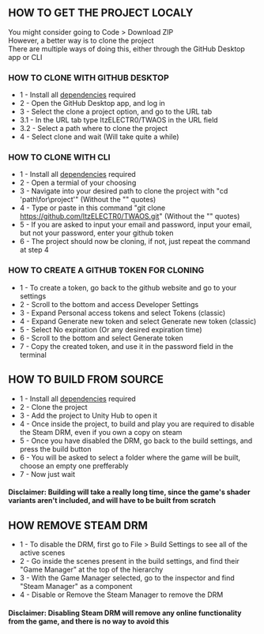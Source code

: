 <div align="left">

## HOW TO GET THE PROJECT LOCALY

You might consider going to Code > Download ZIP
<br>However, a better way is to clone the project
<br>There are multiple ways of doing this, either through the GitHub Desktop app or CLI

### HOW TO CLONE WITH GITHUB DESKTOP

- 1 - Install all [dependencies](DEPENDENCIES.md) required
- 2 - Open the GitHub Desktop app, and log in
- 3 - Select the clone a project option, and go to the URL tab
- 3.1 - In the URL tab type ItzELECTR0/TWAOS in the URL field
- 3.2 - Select a path where to clone the project
- 4 - Select clone and wait (Will take quite a while)

### HOW TO CLONE WITH CLI

- 1 - Install all [dependencies](DEPENDENCIES.md) required
- 2 - Open a termial of your choosing
- 3 - Navigate into your desired path to clone the project with "cd 'path\for\project'" (Without the "" quotes)
- 4 - Type or paste in this command "git clone https://github.com/ItzELECTR0/TWAOS.git" (Without the "" quotes)
- 5 - If you are asked to input your email and password, input your email, but not your password, enter your github token
- 6 - The project should now be cloning, if not, just repeat the command at step 4

### HOW TO CREATE A GITHUB TOKEN FOR CLONING

- 1 - To create a token, go back to the github website and go to your settings
- 2 - Scroll to the bottom and access Developer Settings
- 3 - Expand Personal access tokens and select Tokens (classic)
- 4 - Expand Generate new token and select Generate new token (classic)
- 5 - Select No expiration (Or any desired expiration time)
- 6 - Scroll to the bottom and select Generate token
- 7 - Copy the created token, and use it in the password field in the terminal

## HOW TO BUILD FROM SOURCE
  
- 1 - Install all [dependencies](DEPENDENCIES.md) required
- 2 - Clone the project
- 3 - Add the project to Unity Hub to open it
- 4 - Once inside the project, to build and play you are required to disable the Steam DRM, even if you own a copy on steam
- 5 - Once you have disabled the DRM, go back to the build settings, and press the build button
- 6 - You will be asked to select a folder where the game will be built, choose an empty one prefferably
- 7 - Now just wait

#### Disclaimer: Building will take a really long time, since the game's shader variants aren't included, and will have to be built from scratch

## HOW REMOVE STEAM DRM

- 1 - To disable the DRM, first go to File > Build Settings to see all of the active scenes
- 2 - Go inside the scenes present in the build settings, and find their "Game Manager" at the top of the hierarchy
- 3 - With the Game Manager selected, go to the inspector and find "Steam Manager" as a component
- 4 - Disable or Remove the Steam Manager to remove the DRM

#### Disclaimer: Disabling Steam DRM will remove any online functionality from the game, and there is no way to avoid this

</div>
